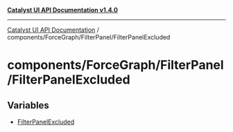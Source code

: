 [**Catalyst UI API Documentation v1.4.0**](../../../../README.md)

---

[Catalyst UI API Documentation](../../../../README.md) / components/ForceGraph/FilterPanel/FilterPanelExcluded

# components/ForceGraph/FilterPanel/FilterPanelExcluded

## Variables

- [FilterPanelExcluded](variables/FilterPanelExcluded.md)
